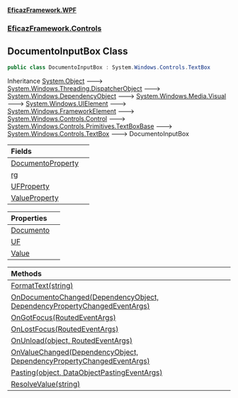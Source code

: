 #### [EficazFramework.WPF](EficazFrameworkWPF.md 'EficazFramework WPF')
### [EficazFramework.Controls](EficazFrameworkWPF.md#EficazFramework.Controls 'EficazFramework.Controls')

## DocumentoInputBox Class

```csharp
public class DocumentoInputBox : System.Windows.Controls.TextBox
```

Inheritance [System.Object](https://docs.microsoft.com/en-us/dotnet/api/System.Object 'System.Object') &#129106; [System.Windows.Threading.DispatcherObject](https://docs.microsoft.com/en-us/dotnet/api/System.Windows.Threading.DispatcherObject 'System.Windows.Threading.DispatcherObject') &#129106; [System.Windows.DependencyObject](https://docs.microsoft.com/en-us/dotnet/api/System.Windows.DependencyObject 'System.Windows.DependencyObject') &#129106; [System.Windows.Media.Visual](https://docs.microsoft.com/en-us/dotnet/api/System.Windows.Media.Visual 'System.Windows.Media.Visual') &#129106; [System.Windows.UIElement](https://docs.microsoft.com/en-us/dotnet/api/System.Windows.UIElement 'System.Windows.UIElement') &#129106; [System.Windows.FrameworkElement](https://docs.microsoft.com/en-us/dotnet/api/System.Windows.FrameworkElement 'System.Windows.FrameworkElement') &#129106; [System.Windows.Controls.Control](https://docs.microsoft.com/en-us/dotnet/api/System.Windows.Controls.Control 'System.Windows.Controls.Control') &#129106; [System.Windows.Controls.Primitives.TextBoxBase](https://docs.microsoft.com/en-us/dotnet/api/System.Windows.Controls.Primitives.TextBoxBase 'System.Windows.Controls.Primitives.TextBoxBase') &#129106; [System.Windows.Controls.TextBox](https://docs.microsoft.com/en-us/dotnet/api/System.Windows.Controls.TextBox 'System.Windows.Controls.TextBox') &#129106; DocumentoInputBox

| Fields | |
| :--- | :--- |
| [DocumentoProperty](EficazFramework.Controls/DocumentoInputBox/DocumentoProperty.md 'EficazFramework.Controls.DocumentoInputBox.DocumentoProperty') | |
| [rg](EficazFramework.Controls/DocumentoInputBox/rg.md 'EficazFramework.Controls.DocumentoInputBox.rg') | |
| [UFProperty](EficazFramework.Controls/DocumentoInputBox/UFProperty.md 'EficazFramework.Controls.DocumentoInputBox.UFProperty') | |
| [ValueProperty](EficazFramework.Controls/DocumentoInputBox/ValueProperty.md 'EficazFramework.Controls.DocumentoInputBox.ValueProperty') | |

| Properties | |
| :--- | :--- |
| [Documento](EficazFramework.Controls/DocumentoInputBox/Documento.md 'EficazFramework.Controls.DocumentoInputBox.Documento') | |
| [UF](EficazFramework.Controls/DocumentoInputBox/UF.md 'EficazFramework.Controls.DocumentoInputBox.UF') | |
| [Value](EficazFramework.Controls/DocumentoInputBox/Value.md 'EficazFramework.Controls.DocumentoInputBox.Value') | |

| Methods | |
| :--- | :--- |
| [FormatText(string)](EficazFramework.Controls/DocumentoInputBox/FormatText(string).md 'EficazFramework.Controls.DocumentoInputBox.FormatText(string)') | |
| [OnDocumentoChanged(DependencyObject, DependencyPropertyChangedEventArgs)](EficazFramework.Controls/DocumentoInputBox/OnDocumentoChanged(DependencyObject,DependencyPropertyChangedEventArgs).md 'EficazFramework.Controls.DocumentoInputBox.OnDocumentoChanged(System.Windows.DependencyObject, System.Windows.DependencyPropertyChangedEventArgs)') | |
| [OnGotFocus(RoutedEventArgs)](EficazFramework.Controls/DocumentoInputBox/OnGotFocus(RoutedEventArgs).md 'EficazFramework.Controls.DocumentoInputBox.OnGotFocus(System.Windows.RoutedEventArgs)') | |
| [OnLostFocus(RoutedEventArgs)](EficazFramework.Controls/DocumentoInputBox/OnLostFocus(RoutedEventArgs).md 'EficazFramework.Controls.DocumentoInputBox.OnLostFocus(System.Windows.RoutedEventArgs)') | |
| [OnUnload(object, RoutedEventArgs)](EficazFramework.Controls/DocumentoInputBox/OnUnload(object,RoutedEventArgs).md 'EficazFramework.Controls.DocumentoInputBox.OnUnload(object, System.Windows.RoutedEventArgs)') | |
| [OnValueChanged(DependencyObject, DependencyPropertyChangedEventArgs)](EficazFramework.Controls/DocumentoInputBox/OnValueChanged(DependencyObject,DependencyPropertyChangedEventArgs).md 'EficazFramework.Controls.DocumentoInputBox.OnValueChanged(System.Windows.DependencyObject, System.Windows.DependencyPropertyChangedEventArgs)') | |
| [Pasting(object, DataObjectPastingEventArgs)](EficazFramework.Controls/DocumentoInputBox/Pasting(object,DataObjectPastingEventArgs).md 'EficazFramework.Controls.DocumentoInputBox.Pasting(object, System.Windows.DataObjectPastingEventArgs)') | |
| [ResolveValue(string)](EficazFramework.Controls/DocumentoInputBox/ResolveValue(string).md 'EficazFramework.Controls.DocumentoInputBox.ResolveValue(string)') | |
